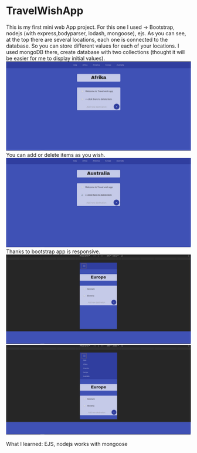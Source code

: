 # TravelWishApp
This is my first mini web App project. For this one I used -> Bootstrap, nodejs (with express,bodyparser, lodash, mongoose), ejs. As you can see, at the top there are several locations, each one is connected to the database. So you can store different values for each of your locations. I used mongoDB there, create database with two collections (thought it will be easier for me to display initial values).
![Image of App](https://github.com/Matus-SK/TravelWishApp/blob/master/TravelApp/obr_1.jpg)
You can add or delete items as you wish.
![Image of App2](https://github.com/Matus-SK/TravelWishApp/blob/master/TravelApp/obr_2.jpg)
Thanks to bootstrap app is responsive.
![Image of App3](https://github.com/Matus-SK/TravelWishApp/blob/master/TravelApp/obr_5.jpg)
![Image of App4](https://github.com/Matus-SK/TravelWishApp/blob/master/TravelApp/obr_6.jpg)

What I learned: EJS, nodejs works with mongoose 
